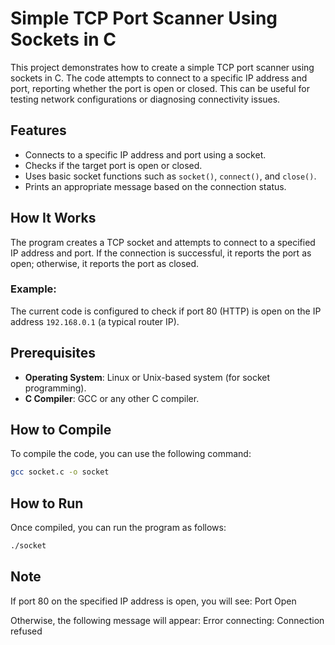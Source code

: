 # Simple TCP Port Scanner Using Sockets in C

This project demonstrates how to create a simple TCP port scanner using sockets in C. The code attempts to connect to a specific IP address and port, reporting whether the port is open or closed. This can be useful for testing network configurations or diagnosing connectivity issues.

## Features
- Connects to a specific IP address and port using a socket.
- Checks if the target port is open or closed.
- Uses basic socket functions such as `socket()`, `connect()`, and `close()`.
- Prints an appropriate message based on the connection status.

## How It Works
The program creates a TCP socket and attempts to connect to a specified IP address and port. If the connection is successful, it reports the port as open; otherwise, it reports the port as closed.

### Example:
The current code is configured to check if port 80 (HTTP) is open on the IP address `192.168.0.1` (a typical router IP).

## Prerequisites

- **Operating System**: Linux or Unix-based system (for socket programming).
- **C Compiler**: GCC or any other C compiler.

## How to Compile

To compile the code, you can use the following command:

```bash
gcc socket.c -o socket
```

## How to Run
Once compiled, you can run the program as follows:

```bash
./socket
```

## Note
If port 80 on the specified IP address is open, you will see:
Port Open

Otherwise, the following message will appear:
Error connecting: Connection refused